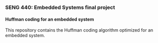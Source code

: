 ### SENG 440: Embedded Systems final project
#### Huffman coding for an embedded system

This repository contains the Huffman coding algorithm optimized for an embedded system. 
